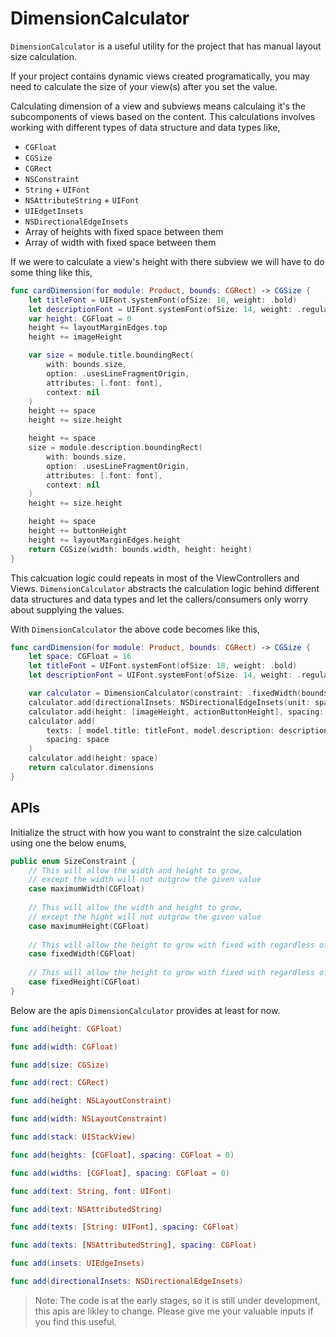 #  DimensionCalculator

`DimensionCalculator` is a useful utility for the project that has manual layout size calculation. 

If your project contains dynamic views created programatically, you may need to calculate the size of your view(s) after you set the value.

Calculating dimension of a view and subviews means calculaing it's the subcomponents of views based on the content. This calculations involves working with different types of data structure and data types like,

- `CGFloat`
- `CGSize`
- `CGRect`
- `NSConstraint`
- `String` + `UIFont`
- `NSAttributeString` + `UIFont`
- `UIEdgetInsets`
- `NSDirectionalEdgeInsets`
- Array of heights with fixed space between them
- Array of width with fixed space between them

If we were to calculate a view's height with there subview we will have to do some thing like this,

```swift
func cardDimension(for module: Product, bounds: CGRect) -> CGSize {
    let titleFont = UIFont.systemFont(ofSize: 18, weight: .bold)
    let descriptionFont = UIFont.systemFont(ofSize: 14, weight: .regular)
    var height: CGFloat = 0
    height += layoutMarginEdges.top
    height += imageHeight

    var size = module.title.boundingRect(
        with: bounds.size, 
        option: .usesLineFragmentOrigin, 
        attributes: [.font: font],
        context: nil
    )
    height += space
    height += size.height

    height += space
    size = module.description.boundingRect(
        with: bounds.size, 
        option: .usesLineFragmentOrigin, 
        attributes: [.font: font],
        context: nil
    )
    height += size.height

    height += space
    height += buttonHeight
    height += layoutMarginEdges.height
    return CGSize(width: bounds.width, height: height)
}
```

This calcuation logic could repeats in most of the ViewControllers and Views. `DimensionCalculator` abstracts the calculation logic behind different data structures and data types and let the callers/consumers only worry about supplying the values.

With `DimensionCalculator` the above code becomes like this,

```swift
func cardDimension(for module: Product, bounds: CGRect) -> CGSize {
    let space: CGFloat = 16
    let titleFont = UIFont.systemFont(ofSize: 18, weight: .bold)
    let descriptionFont = UIFont.systemFont(ofSize: 14, weight: .regular)

    var calculator = DimensionCalculator(constraint: .fixedWidth(bounds.width - .space))
    calculator.add(directionalInsets: NSDirectionalEdgeInsets(unit: space))
    calculator.add(height: [imageHeight, actionButtonHeight], spacing: spacing)
    calculator.add(
        texts: [ model.title: titleFont, model.description: descriptionFont ],
        spacing: space
    )
    calculator.add(height: space)
    return calculator.dimensions
}
```

## APIs

Initialize the struct with how you want to constraint the size calculation using one the below enums,

```swift
public enum SizeConstraint {
    // This will allow the width and height to grow, 
    // except the width will not outgrow the given value  
    case maximumWidth(CGFloat)
    
    // This will allow the width and height to grow, 
    // except the hight will not outgrow the given value
    case maximumHeight(CGFloat)
    
    // This will allow the height to grow with fixed with regardless of the content's height width
    case fixedWidth(CGFloat)
    
    // This will allow the height to grow with fixed with regardless of the content's width
    case fixedHeight(CGFloat)
}
```

Below are the apis `DimensionCalculator` provides at least for now. 

```swift
func add(height: CGFloat)

func add(width: CGFloat)

func add(size: CGSize)

func add(rect: CGRect)

func add(height: NSLayoutConstraint)

func add(width: NSLayoutConstraint)

func add(stack: UIStackView)

func add(heights: [CGFloat], spacing: CGFloat = 0)

func add(widths: [CGFloat], spacing: CGFloat = 0)

func add(text: String, font: UIFont)

func add(text: NSAttributedString)

func add(texts: [String: UIFont], spacing: CGFloat)

func add(texts: [NSAttributedString], spacing: CGFloat)

func add(insets: UIEdgeInsets)

func add(directionalInsets: NSDirectionalEdgeInsets)
```


> Note: The code is at the early stages, so it is still under development, this apis are likley to change. Please give me your valuable inputs if you find this useful. 
